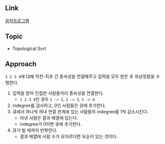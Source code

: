 ## Link
[음악프로그램](https://www.acmicpc.net/problem/2623)

## Topic
- Topological Sort

## Approach

`1 2 3 4`에 대해 직전-직후 간 종속성을 연결해주고 입력을 모두 받은 후 위상정렬을 수행한다. 

1. 입력을 받아 인접한 사람들끼리 종속성을 연결한다.
    - `1 2 3 4`인 경우 `1 -> 2`, `2 -> 3`, `3 -> 4`
2. indegree를 검사하고, 0인 사람들은 큐에 추가한다.
3. 큐에서 하나씩 꺼내 연결 관계에 있는 사람들의 indegree를 1씩 감소시킨다.
    - 꺼낸 사람은 결과 배열에 담는다.
    - indegree가 0이면 큐에 추가한다.
4. 큐가 빌 때까지 반복한다.
   - 결과 배열에 사람 수가 모자르다면 모순이 있는 것이다.
